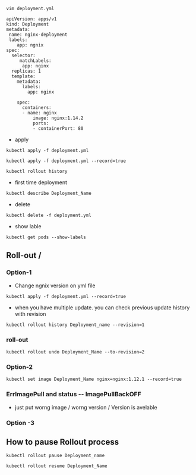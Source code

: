 ```
vim deployment.yml
```
```
apiVersion: apps/v1
kind: Deployment
metadata:
 name: nginx-deployment
 labels:
    app: ngnix
spec:
  selector:
     matchLabels:
      app: nginx
  replicas: 1
  template:
    metadata:
      labels:
        app: nginx

    spec:
      containers:
      - name: nginx
          image: nginx:1.14.2
          ports:
          - containerPort: 80
```
- apply
```
kubectl apply -f deployment.yml
```
```
kubectl apply -f deployment.yml --record=true
```
```
kubectl rollout history
```
- first time deployment
```
kubectl describe Deployment_Name
```
- delete
```
kubectl delete -f deployment.yml
```
- show lable
```
kubectl get pods --show-labels
```

## Roll-out /  
### Option-1
- Change ngnix version on yml file
```
kubectl apply -f deployment.yml --record=true
```
- when you have multiple update. you can check previous update history with revision
```
kubectl rollout history Deployment_name --revision=1
```
### roll-out
```
kubectl rollout undo Deployment_Name --to-revision=2
```
### Option-2
```
kubectl set image Deployment_Name nginx=nginx:1.12.1 --record=true
```
### ErrImagePull  and status -- ImagePullBackOFF
- just put worng image / worng version / Version is avelable
### Option -3

## How to pause Rollout process
```
kubectl rollout pause Deployment_name
```
```
kubectl rollout resume Deployment_Name
```

